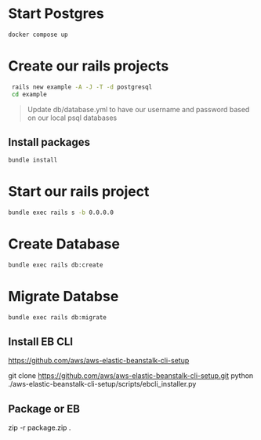 # Start Postgres

```sh
docker compose up
```

# Create our rails projects

```sh
 rails new example -A -J -T -d postgresql
 cd example
```

> Update db/database.yml to have our username and password based on our local psql databases

## Install packages

```sh
bundle install
```

# Start our rails project

```sh
bundle exec rails s -b 0.0.0.0
```

# Create Database

```sh
bundle exec rails db:create
```

# Migrate Databse

```sh
bundle exec rails db:migrate
```

## Install EB CLI

https://github.com/aws/aws-elastic-beanstalk-cli-setup


git clone https://github.com/aws/aws-elastic-beanstalk-cli-setup.git
python ./aws-elastic-beanstalk-cli-setup/scripts/ebcli_installer.py

## Package or EB

zip -r package.zip .